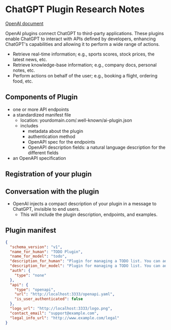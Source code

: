 # ChatGPT Plugin Research Notes

[OpenAI document](https://platform.openai.com/docs/plugins/introduction)

OpenAI plugins connect ChatGPT to third-party applications. These plugins enable ChatGPT to interact with APIs defined by developers, enhancing ChatGPT's capabilities and allowing it to perform a wide range of actions.

- Retrieve real-time information; e.g., sports scores, stock prices, the latest news, etc.
- Retrieve knowledge-base information; e.g., company docs, personal notes, etc.
- Perform actions on behalf of the user; e.g., booking a flight, ordering food, etc.

## Components of Plugin

- one or more API endpoints
- a standardized manifest file
  - location: yourdomain.com/.well-known/ai-plugin.json
  - includes
    - metadata about the plugin
    - authentication method
    - OpenAPI spec for the endpoints
    - OpenAPI description fields: a natural language description for the different fields
- an OpenAPI specification

## Registration of your plugin

## Conversation with the plugin

- OpenAI injects a compact description of your plugin in a message to ChatGPT, invisible to end users.
  - This will include the plugin description, endpoints, and examples.

## Plugin manifest

```json
{
  "schema_version": "v1",
  "name_for_human": "TODO Plugin",
  "name_for_model": "todo",
  "description_for_human": "Plugin for managing a TODO list. You can add, remove and view your TODOs.",
  "description_for_model": "Plugin for managing a TODO list. You can add, remove and view your TODOs.",
  "auth": {
    "type": "none"
  },
  "api": {
    "type": "openapi",
    "url": "http://localhost:3333/openapi.yaml",
    "is_user_authenticated": false
  },
  "logo_url": "http://localhost:3333/logo.png",
  "contact_email": "support@example.com",
  "legal_info_url": "http://www.example.com/legal"
}
```
